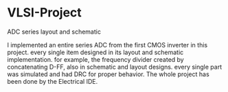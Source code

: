 # VLSI-Project
ADC series layout and schematic

I implemented an entire series ADC from the first CMOS inverter in this project.
every single item designed in its layout and schematic implementation.
for example, the frequency divider created by concatenating D-FF, also in schematic and layout designs. 
every single part was simulated and had DRC for proper behavior.
The whole project has been done by the Electrical IDE.



